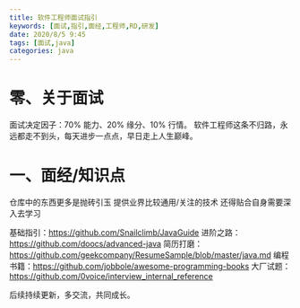 ```yaml
---
title: 软件工程师面试指引
keywords: [面试,指引,面经,工程师,RD,研发]
date: 2020/8/5 9:45
tags: [面试,java]
categories: java
---
```

# 零、关于面试
面试决定因子：70% 能力、20% 缘分、10% 行情。
软件工程师这条不归路，永远都走不到头，每天进步一点点，早日走上人生巅峰。

# 一、面经/知识点
仓库中的东西更多是抛砖引玉
提供业界比较通用/关注的技术
还得贴合自身需要深入去学习

基础指引：https://github.com/Snailclimb/JavaGuide
进阶之路：https://github.com/doocs/advanced-java
简历打磨：https://github.com/geekcompany/ResumeSample/blob/master/java.md
编程书籍：https://github.com/jobbole/awesome-programming-books
大厂试题：https://github.com/0voice/interview_internal_reference

后续持续更新，多交流，共同成长。
